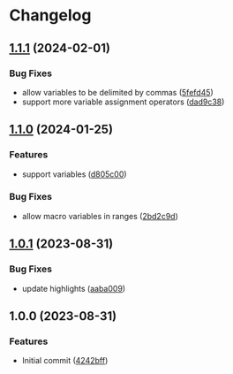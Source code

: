 # Changelog

## [1.1.1](https://github.com/amaanq/tree-sitter-kconfig/compare/v1.1.0...v1.1.1) (2024-02-01)


### Bug Fixes

* allow variables to be delimited by commas ([5fefd45](https://github.com/amaanq/tree-sitter-kconfig/commit/5fefd45628a32fc999aa9f4aebcc5ddcd071bcf2))
* support more variable assignment operators ([dad9c38](https://github.com/amaanq/tree-sitter-kconfig/commit/dad9c38f12db7d441efd72785833746f7f9f7619))

## [1.1.0](https://github.com/amaanq/tree-sitter-kconfig/compare/v1.0.1...v1.1.0) (2024-01-25)


### Features

* support variables ([d805c00](https://github.com/amaanq/tree-sitter-kconfig/commit/d805c0048057abf48292c771e1674267e5861576))


### Bug Fixes

* allow macro variables in ranges ([2bd2c9d](https://github.com/amaanq/tree-sitter-kconfig/commit/2bd2c9d12494e42d6ae0a8c89080f1639197ba8d))

## [1.0.1](https://github.com/amaanq/tree-sitter-kconfig/compare/v1.0.0...v1.0.1) (2023-08-31)


### Bug Fixes

* update highlights ([aaba009](https://github.com/amaanq/tree-sitter-kconfig/commit/aaba009ba9d7881f0f81742da588ae70b572316d))

## 1.0.0 (2023-08-31)


### Features

* Initial commit ([4242bff](https://github.com/amaanq/tree-sitter-kconfig/commit/4242bff4d92964a1cbaa95cb45a87a32b3e1c896))
